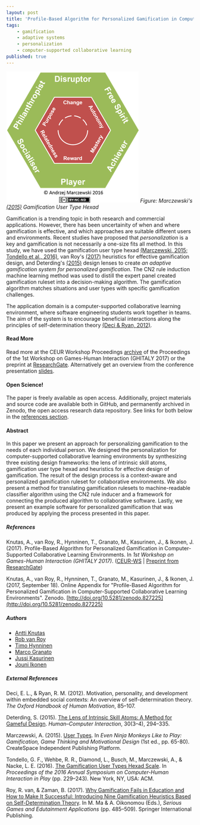 ```yaml
---
layout: post
title: 'Profile-Based Algorithm for Personalized Gamification in Computer-Supported Collaborative Learning Environments'
tags:
    - gamification
    - adaptive systems
    - personalization
    - computer-supported collaborative learning
published: true
---
```


![Figure: Marczewski's (2015) Gamification User Type Hexad](/assets/img/2017-10-14-gamification-hexad-halfsize.png)
*Figure: Marczewski's [(2015)](#external-references) Gamification User Type Hexad*

Gamification is a trending topic in both research and commercial applications. However, there has been uncertainity of when and where gamification is effective, and which approaches are suitable different users and environments. Recent studies have proposed that *personalization* is a key and gamification is not necessarily a one-size fits all method. In this study, we have used the gamification user type hexad [(Marczewski, 2015; Tondello et al., 2016)](#external-references), van Roy's [(2017)](#external-references) heuristics for effective gamification design, and Deterding's [(2015)](#external-references) design lenses to create *an adaptive gamification system for personalized gamification*. The CN2 rule induction machine learning method was used to distill the expert panel created gamification ruleset into a decision-making algorithm. The gamification algorithm matches situations and user types with specific gamification challenges.

The application domain is a computer-supported collaborative learning environment, where software engineering students work together in teams. The aim of the system is to encourage beneficial interactions along the principles of self-determination theory [(Deci & Ryan, 2012)](#external-references).

#### Read More
Read more at the CEUR Workshop Proceedings [archive](http://ceur-ws.org/Vol-1956/GHItaly17_paper_07.pdf) of the Proceedings of the 1st Workshop on Games-Human Interaction (GHITALY 2017) or the preprint at [ResearchGate](https://www.researchgate.net/publication/320387170_Profile-Based_Algorithm_for_Personalized_Gamification_in_Computer-Supported_Collaborative_Learning_Environments). Alternatively get an overview from the conference presentation [slides](https://1drv.ms/p/s!AnYHCIvPQzaMhqZvrM8iqJfyWWXbXQ).

#### Open Science!
The paper is freely available as open access. Additionally, project materials and source code are available both in GitHub, and permanently archived in Zenodo, the open access research data repository. See links for both below in the [references section](#references).

#### Abstract
In this paper we present an approach for personalizing gamification to the needs of each individual person. We designed the personalization for computer-supported collaborative learning environments by synthesizing three existing design frameworks: the lens of intrinsic skill atoms, gamification user type hexad and heuristics for effective design of gamification. The result of the design process is a context-aware and personalized gamification ruleset for collaborative environments. We also present a method for translating gamification rulesets to machine-readable classifier algorithm using the CN2 rule inducer and a framework for connecting the produced algorithm to collaborative software. Lastly, we present an example software for personalized gamification that was produced by applying the process presented in this paper.

##### References
Knutas, A., van Roy, R., Hynninen, T., Granato, M., Kasurinen, J., & Ikonen, J. (2017). Profile-Based Algorithm for Personalized Gamification in Computer-Supported Collaborative Learning Environments. In *1st Workshop on Games-Human Interaction (GHITALY 2017)*. ([CEUR-WS](http://ceur-ws.org/Vol-1956/GHItaly17_paper_07.pdf) | [Preprint from ResearchGate](https://www.researchgate.net/publication/320387170_Profile-Based_Algorithm_for_Personalized_Gamification_in_Computer-Supported_Collaborative_Learning_Environments))

Knutas, A., van Roy, R., Hynninen, T., Granato, M., Kasurinen, J., & Ikonen, J. (2017, September 18). Online Appendix for "Profile-Based Algorithm for Personalized Gamification in Computer-Supported Collaborative Learning Environments". Zenodo. [http://doi.org/10.5281/zenodo.827225](http://doi.org/10.5281/zenodo.827225)

##### Authors
* [Antti Knutas](https://twitter.com/aknutas)
* [Rob van Roy](https://twitter.com/RobvanRoy)
* [Timo Hynninen](https://twitter.com/TimoTHynninen)
* [Marco Granato](https://www.linkedin.com/in/granatomarco/)
* [Jussi Kasurinen](https://twitter.com/jkasurin)
* [Jouni Ikonen](https://twitter.com/jouni_ikonen)

##### External References
Deci, E. L., & Ryan, R. M. (2012). Motivation, personality, and development within embedded social contexts: An overview of self-determination theory. *The Oxford Handbook of Human Motivation*, 85–107.

Deterding, S. (2015). [The Lens of Intrinsic Skill Atoms: A Method for Gameful Design](http://dx.doi.org/10.1080/07370024.2014.993471). *Human–Computer Interaction*, 30(3–4), 294–335.

Marczewski, A. (2015). [User Types](https://www.gamified.uk/user-types/). In *Even Ninja Monkeys Like to Play: Gamification, Game Thinking and Motivational Design* (1st ed., pp. 65-80). CreateSpace Independent Publishing Platform.

Tondello, G. F., Wehbe, R. R., Diamond, L., Busch, M., Marczewski, A., & Nacke, L. E. (2016). [The Gamification User Types Hexad Scale](http://doi.acm.org/10.1145/2967934.2968082). In *Proceedings of the 2016 Annual Symposium on Computer-Human Interaction in Play* (pp. 229–243). New York, NY, USA: ACM.

Roy, R. van, & Zaman, B. (2017). [Why Gamification Fails in Education and How to Make It Successful: Introducing Nine Gamification Heuristics Based on Self-Determination Theory](http://link.springer.com/chapter/10.1007/978-3-319-51645-5_22). In M. Ma & A. Oikonomou (Eds.), *Serious Games and Edutainment Applications* (pp. 485–509). Springer International Publishing.

